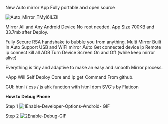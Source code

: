 
New Auto mirror App Fully portable and open source

![Auto_Mirror_TMyi6ILZII](https://user-images.githubusercontent.com/52171360/111868311-e9ba0180-8981-11eb-9785-bb27e4815504.png)

Mirror All and Any Android Device No root needed.
App Size 700KB and 33.7mb after Deploy.

Fully Secure RSA handshake to bubble you from anything.
Multi Mirror Built In
Auto Support USB and WIFI mirror
Auto Get connected device ip
Remote ip connect
kill all ADB
Turn Device Screen On and Off (while keep mirror alive)

Everything is tiny and adaptive to make an easy and smooth Mirror process.

*App Will Self Deploy Core and Ip get Command From github.

GUI:
html / css / js
ahk function with html dom
SVG's by Flaticon


**How to Debug Phone**

Step 1
![1Enable-Developer-Options-Android- GIF](https://user-images.githubusercontent.com/52171360/63210271-dafbd080-c0f4-11e9-8b32-18f4d4386272.gif)

Step 2
![2Enable-Debug-GIF](https://user-images.githubusercontent.com/52171360/63210272-dd5e2a80-c0f4-11e9-9849-f7254db6ff24.gif)
